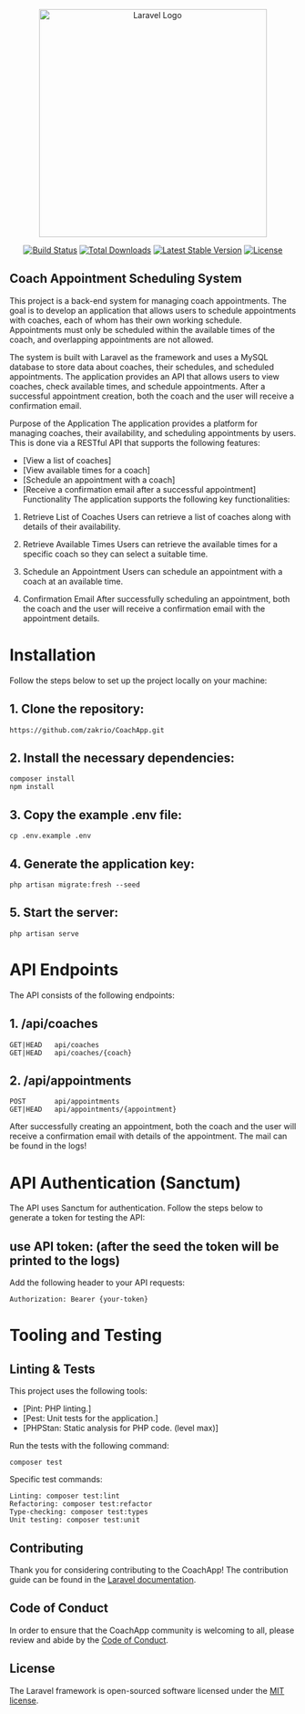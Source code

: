 <p align="center"><a href="https://laravel.com" target="_blank"><img src="https://raw.githubusercontent.com/laravel/art/master/logo-lockup/5%20SVG/2%20CMYK/1%20Full%20Color/laravel-logolockup-cmyk-red.svg" width="400" alt="Laravel Logo"></a></p>

<p align="center">
<a href="https://github.com/laravel/framework/actions"><img src="https://github.com/laravel/framework/workflows/tests/badge.svg" alt="Build Status"></a>
<a href="https://packagist.org/packages/laravel/framework"><img src="https://img.shields.io/packagist/dt/laravel/framework" alt="Total Downloads"></a>
<a href="https://packagist.org/packages/laravel/framework"><img src="https://img.shields.io/packagist/v/laravel/framework" alt="Latest Stable Version"></a>
<a href="https://packagist.org/packages/laravel/framework"><img src="https://img.shields.io/packagist/l/laravel/framework" alt="License"></a>
</p>

## Coach Appointment Scheduling System
This project is a back-end system for managing coach appointments. The goal is to develop an application that allows users to schedule appointments with coaches, each of whom has their own working schedule. Appointments must only be scheduled within the available times of the coach, and overlapping appointments are not allowed.

The system is built with Laravel as the framework and uses a MySQL database to store data about coaches, their schedules, and scheduled appointments. The application provides an API that allows users to view coaches, check available times, and schedule appointments. After a successful appointment creation, both the coach and the user will receive a confirmation email.

Purpose of the Application
The application provides a platform for managing coaches, their availability, and scheduling appointments by users. This is done via a RESTful API that supports the following features:

- [View a list of coaches]
- [View available times for a coach]
- [Schedule an appointment with a coach]
- [Receive a confirmation email after a successful appointment]
  Functionality
  The application supports the following key functionalities:

1. Retrieve List of Coaches
   Users can retrieve a list of coaches along with details of their availability.

2. Retrieve Available Times
   Users can retrieve the available times for a specific coach so they can select a suitable time.

3. Schedule an Appointment
   Users can schedule an appointment with a coach at an available time.

4. Confirmation Email
   After successfully scheduling an appointment, both the coach and the user will receive a confirmation email with the appointment details.



# Installation
Follow the steps below to set up the project locally on your machine:

## 1. Clone the repository:
```shell 
https://github.com/zakrio/CoachApp.git
```

## 2. Install the necessary dependencies:
```shell
composer install
npm install
```

## 3. Copy the example .env file:

```shell
cp .env.example .env
```

## 4. Generate the application key:
```shell
php artisan migrate:fresh --seed
```
## 5. Start the server:
```shell
php artisan serve
```

# API Endpoints
The API consists of the following endpoints:

## 1. /api/coaches
```text
GET|HEAD   api/coaches
GET|HEAD   api/coaches/{coach}
```

## 2. /api/appointments
```text
POST       api/appointments
GET|HEAD   api/appointments/{appointment}
```

After successfully creating an appointment, both the coach and the user will receive a confirmation email with details of the appointment.
The mail can be found in the logs!

# API Authentication (Sanctum)
The API uses Sanctum for authentication. Follow the steps below to generate a token for testing the API:

## use API token: (after the seed the token will be printed to the logs)

Add the following header to your API requests:

```text
Authorization: Bearer {your-token}
```
# Tooling and Testing
## Linting & Tests
This project uses the following tools:
- [Pint: PHP linting.]
- [Pest: Unit tests for the application.]
- [PHPStan: Static analysis for PHP code. (level max)]

Run the tests with the following command:

```shell
composer test
```

Specific test commands:
```textmate
Linting: composer test:lint
Refactoring: composer test:refactor
Type-checking: composer test:types
Unit testing: composer test:unit
```

## Contributing

Thank you for considering contributing to the CoachApp! The contribution guide can be found in the [Laravel documentation](https://laravel.com/docs/contributions).

## Code of Conduct

In order to ensure that the CoachApp community is welcoming to all, please review and abide by the [Code of Conduct](https://laravel.com/docs/contributions#code-of-conduct).

## License

The Laravel framework is open-sourced software licensed under the [MIT license](https://opensource.org/licenses/MIT).

